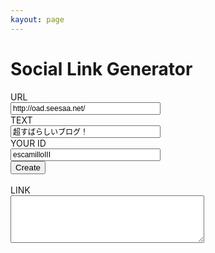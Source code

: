 ```yaml
---
kayout: page
---
```


# Social Link Generator

<script type="text/javascript">
  <!--
    function encodeURIKD(targetString) {
      return encodeURI(targetString).replace(/&/g, "%26");
    }
    function createTwitterLink() {
      var urlText = "";
      urlText = document.getElementById("urlText").value;
      //if (urlText.indexOf("&", 0) > -1)
      //  alert("URLに「&」が含まれているので\n正確なリンクを作成できない虞があります。");
      var textText = "";
      textText = document.getElementById("textText").value;
      var userText = "";
      userText = document.getElementById("userText").value;

      urlText = encodeURIKD(urlText);
      textText = encodeURIKD(textText);
      userText = encodeURIKD(userText);
      

      var resultURL = "";
      resultURL = resultURL.concat("http://twitter.com/share",
                       "?url=", urlText,
                       "&text=", textText,
                       "&via=", userText);
      document.getElementById("linkTwitter").value = resultURL;

      return false;
    }
  -->  
</script>
<a name="#twitterLinkForm"></a>
<form action="#twitterLinkForm">
URL<br />
<input type="text" id="urlText" value="http://oad.seesaa.net/" style="width:20em;font-size:12px;" /><br />
TEXT<br />
<input type="text" id="textText" value="超すばらしいブログ！" style="width:20em;font-size:12px;"/><br />
YOUR ID<br />
<input type="text" id="userText" value="escamilloIII" style="width:20em;font-size:12px;" /><br />
<input type="button" onclick="createTwitterLink()" value="Create" /><br /><br />
LINK<br />
<textarea id="linkTwitter" rows="5" cols="40" style="font-size:12px;">
</textarea>
</form>
